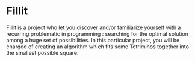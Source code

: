 # Fillit

Fillit is a project who let you discover and/or familiarize yourself with a
recurring problematic in programming : searching for the optimal solution among a huge set of possibilities. 
In this particular project, you will be charged of creating an algorithm which fits some Tetriminos
together into the smallest possible square.
